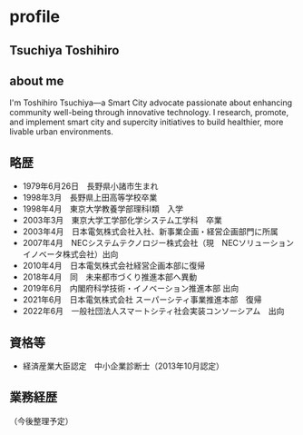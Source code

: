 # profile
## Tsuchiya Toshihiro

## about me
I'm Toshihiro Tsuchiya—a Smart City advocate passionate about enhancing community well-being through innovative technology. I research, promote, and implement smart city and supercity initiatives to build healthier, more livable urban environments.

## 略歴
- 1979年6月26日　長野県小諸市生まれ
- 1998年3月　長野県上田高等学校卒業
- 1998年4月　東京大学教養学部理科Ⅰ類　入学
- 2003年3月　東京大学工学部化学システム工学科　卒業
- 2003年4月　日本電気株式会社入社、新事業企画・経営企画部門に所属
- 2007年4月　NECシステムテクノロジー株式会社（現　NECソリューションイノベータ株式会社）出向
- 2010年4月　日本電気株式会社経営企画本部に復帰
- 2018年4月　同　未来都市づくり推進本部へ異動
- 2019年6月　内閣府科学技術・イノベーション推進本部 出向
- 2021年6月　日本電気株式会社 スーパーシティ事業推進本部　復帰
- 2022年6月　一般社団法人スマートシティ社会実装コンソーシアム　出向

## 資格等
- 経済産業大臣認定　中小企業診断士（2013年10月認定）

## 業務経歴
（今後整理予定）
